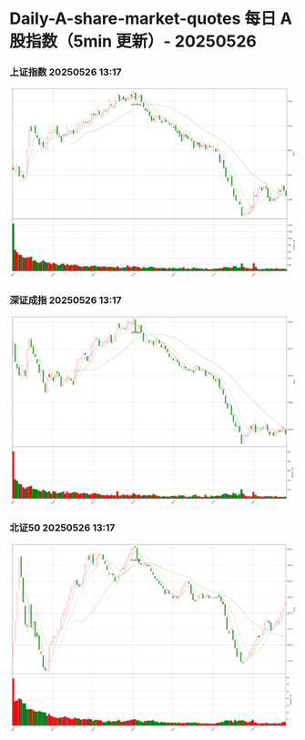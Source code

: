 
# Daily-A-share-market-quotes 每日 A 股指数（5min 更新）- 20250526

### 上证指数 20250526 13:17
![](./fig/2025/5/20250526-sh000001.png)

### 深证成指 20250526 13:17
![](./fig/2025/5/20250526-sz399001.png)

### 北证50 20250526 13:17
![](./fig/2025/5/20250526-bj899050.png)
